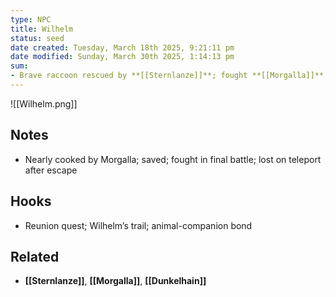 ```yaml
---
type: NPC
title: Wilhelm
status: seed
date created: Tuesday, March 18th 2025, 9:21:11 pm
date modified: Sunday, March 30th 2025, 1:14:13 pm
sum:
- Brave raccoon rescued by **[[Sternlanze]]**; fought **[[Morgalla]]**; symbol of party’s heart
---
```


![[Wilhelm.png]]

## Notes
- Nearly cooked by Morgalla; saved; fought in final battle; lost on teleport after escape

## Hooks
- Reunion quest; Wilhelm’s trail; animal-companion bond

## Related
- **[[Sternlanze]]**, **[[Morgalla]]**, **[[Dunkelhain]]**
